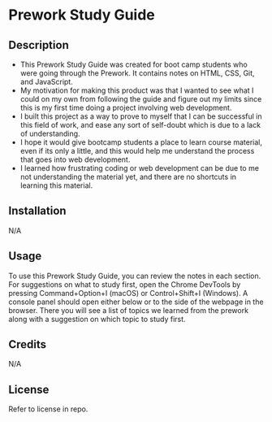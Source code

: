 # Prework Study Guide
## Description

- This Prework Study Guide was created for boot camp students who were going through the Prework. It contains notes on HTML, CSS, Git, and JavaScript.
- My motivation for making this product was that I wanted to see what I could on my own from following the guide and figure out my limits since this is my first time doing a project involving web development. 
- I built this project as a way to prove to myself that I can be successful in this field of work, and ease any sort of self-doubt which is due to a lack of understanding.
- I hope it would give bootcamp students a place to learn course material, even if its only a little, and this would help me understand the process that goes into web development. 
- I learned how frustrating coding or web development can be due to me not understanding the material yet, and there are no shortcuts in learning this material.   

## Installation

N/A

## Usage

To use this Prework Study Guide, you can review the notes in each section. For suggestions on what to study first, open the Chrome DevTools by pressing Command+Option+I (macOS) or Control+Shift+I (Windows). A console panel should open either below or to the side of the webpage in the browser. There you will see a list of topics we learned from the prework along with a suggestion on which topic to study first.

## Credits

N/A

## License

Refer to license in repo. 
